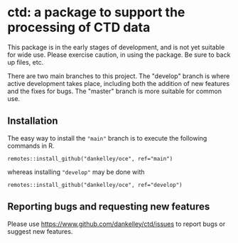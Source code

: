 # ctd: a package to support the processing of CTD data

This package is in the early stages of development, and is not yet suitable for
wide use.  Please exercise caution, in using the package.  Be sure to back up
files, etc.

There are two main branches to this project.  The "develop" branch is where
active development takes place, including both the addition of new features and
the fixes for bugs.  The "master" branch is more suitable for common use.

## Installation

The easy way to install the `"main"` branch is to execute the
following commands in R.

    remotes::install_github("dankelley/oce", ref="main")

whereas installing `"develop"` may be done with

    remotes::install_github("dankelley/oce", ref="develop")


## Reporting bugs and requesting new features

Please use https://www.github.com/dankelley/ctd/issues to report bugs or suggest
new features.

